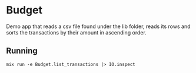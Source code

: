 # Budget

Demo app that reads a csv file found under the lib folder,
reads its rows and sorts the transactions by their amount
in ascending order.

## Running

`mix run -e Budget.list_transactions |> IO.inspect`

